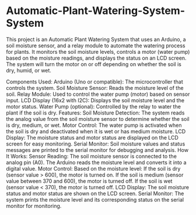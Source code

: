 # Automatic-Plant-Watering-System-System
This project is an Automatic Plant Watering System that uses an Arduino, a soil moisture sensor, and a relay module to automate the watering process for plants. It monitors the soil moisture levels, controls a motor (water pump) based on the moisture readings, and displays the status on an LCD screen. The system will turn the motor on or off depending on whether the soil is dry, humid, or wet.

Components Used:
Arduino (Uno or compatible): The microcontroller that controls the system.
Soil Moisture Sensor: Reads the moisture level of the soil.
Relay Module: Used to control the water pump (motor) based on sensor input.
LCD Display (16x2 with I2C): Displays the soil moisture level and the motor status.
Water Pump (optional): Controlled by the relay to water the plant if the soil is dry.
Features:
Soil Moisture Detection: The system reads the analog value from the soil moisture sensor to determine whether the soil is dry, medium, or wet.
Motor Control: The water pump is activated when the soil is dry and deactivated when it is wet or has medium moisture.
LCD Display: The moisture status and motor status are displayed on the LCD screen for easy monitoring.
Serial Monitor: Soil moisture values and status messages are printed to the serial monitor for debugging and analysis.
How It Works:
Sensor Reading: The soil moisture sensor is connected to the analog pin (A0). The Arduino reads the moisture level and converts it into a digital value.
Motor Control: Based on the moisture level:
If the soil is dry (sensor value > 600), the motor is turned on.
If the soil is medium (sensor value between 370 and 600), the motor is turned off.
If the soil is wet (sensor value < 370), the motor is turned off.
LCD Display: The soil moisture status and motor status are shown on the LCD screen.
Serial Monitor: The system prints the moisture level and its corresponding status on the serial monitor for monitoring.
